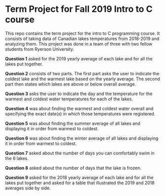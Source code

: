 # Term Project for Fall 2019 Intro to C course
This repo contains the term project for the intro to C programming course. It consists of taking data of Canadian lakes temperatures from 2018-2019 and analyzing them.
This project was done in a team of three with two fellow students from Ryerson University.

**Question 1** asked for the 2019 yearly average of each lake and for all the lakes put together.

**Question 2** consists of two parts. The first part asks the user to indicate the coldest lake and the warmest lake based on the yearly average. The second part then states which lakes are above or below overall average.

**Question 3** asks the user to indicate the day and the temperature for the warmest and coldest water temperatures for each of the lakes.

**Question 4** was about finding the warmest and coldest water overall and specifying the exact date(s) in which those temperatures were registered.

**Question 5** was about finding the summer average of all lakes and displaying it in order from warmest to coldest.

**Question 6** was about finding the winter average of all lakes and displaying it in order from warmest to coldest.

**Question 7** asked about the number of days you can comfortably swim in the 6 lakes.

**Question 8** asked about the number of days that the lake is frozen.

**Question 9** asked for the 2018 yearly average of each lake and for all the lakes put together and asked for a table that illustrated the 2019 and 2018 averages side by side.
